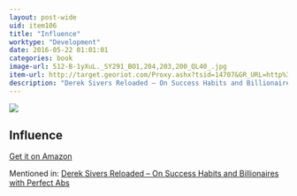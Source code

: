 ```yaml
---
layout: post-wide
uid: item106
title: "Influence"
worktype: "Development"
date: 2016-05-22 01:01:01
categories: book
image-url: 512-B-1yXuL._SY291_BO1,204,203,200_QL40_.jpg
item-url: http://target.georiot.com/Proxy.ashx?tsid=14707&GR_URL=http%3A%2F%2Fwww.amazon.com%2FInfluence-Psychology-Persuasion-Revised-Edition%2Fdp%2F006124189X%2F
description: "Derek Sivers Reloaded – On Success Habits and Billionaires with Perfect Abs"
---
```

<a href="http://target.georiot.com/Proxy.ashx?tsid=14707&GR_URL=http%3A%2F%2Fwww.amazon.com%2FInfluence-Psychology-Persuasion-Revised-Edition%2Fdp%2F006124189X%2F" target="blank"><img src="../../../../img/thumbs/512-B-1yXuL._SY291_BO1,204,203,200_QL40_.jpg" class="prod-img"></a>
<h2>Influence</h2>
<p><a href="http://target.georiot.com/Proxy.ashx?tsid=14707&GR_URL=http%3A%2F%2Fwww.amazon.com%2FInfluence-Psychology-Persuasion-Revised-Edition%2Fdp%2F006124189X%2F" target="blank">Get it on Amazon</a><p>
<p>Mentioned in: <a href="http://fourhourworkweek.com/2015/12/28/derek-sivers-reloaded-on-success-habits-and-billionaires-with-perfect-abs/" target="blank">Derek Sivers Reloaded – On Success Habits and Billionaires with Perfect Abs</a></p>
